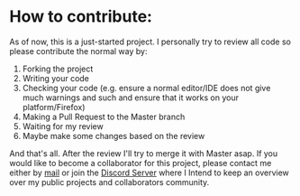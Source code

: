 # How to contribute:
As of now, this is a just-started project. I personally try to review all code so please contribute the normal way by:
1. Forking the project
2. Writing your code
3. Checking your code (e.g. ensure a normal editor/IDE does not give much warnings and such and ensure that it works on your platform/Firefox)
4. Making a Pull Request to the Master branch
5. Waiting for my review
6. Maybe make some changes based on the review

And that's all. After the review I'll try to merge it with Master asap.
If you would like to become a collaborator for this project,
please contact me either by [mail](mailto:luckyluuk02@gmail.com) or
join the [Discord Server](https://discord.gg/qRTevFvHbx) where I
Intend to keep an overview over my public projects and
collaborators community.
